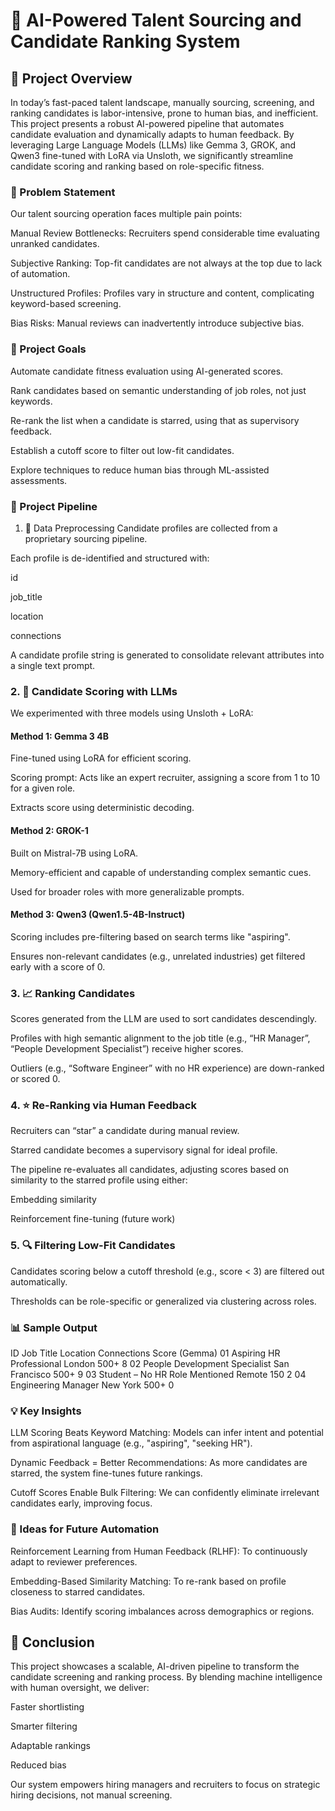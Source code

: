 # **🧠 AI-Powered Talent Sourcing and Candidate Ranking System**
## **🚀 Project Overview**
In today’s fast-paced talent landscape, manually sourcing, screening, and ranking candidates is labor-intensive, prone to human bias, and inefficient. This project presents a robust AI-powered pipeline that automates candidate evaluation and dynamically adapts to human feedback. By leveraging Large Language Models (LLMs) like Gemma 3, GROK, and Qwen3 fine-tuned with LoRA via Unsloth, we significantly streamline candidate scoring and ranking based on role-specific fitness.

### **📌 Problem Statement**
Our talent sourcing operation faces multiple pain points:

Manual Review Bottlenecks: Recruiters spend considerable time evaluating unranked candidates.

Subjective Ranking: Top-fit candidates are not always at the top due to lack of automation.

Unstructured Profiles: Profiles vary in structure and content, complicating keyword-based screening.

Bias Risks: Manual reviews can inadvertently introduce subjective bias.

### **🎯 Project Goals**
Automate candidate fitness evaluation using AI-generated scores.

Rank candidates based on semantic understanding of job roles, not just keywords.

Re-rank the list when a candidate is starred, using that as supervisory feedback.

Establish a cutoff score to filter out low-fit candidates.

Explore techniques to reduce human bias through ML-assisted assessments.

### **🔄 Project Pipeline**
1. 🧹 Data Preprocessing
Candidate profiles are collected from a proprietary sourcing pipeline.

Each profile is de-identified and structured with:

id

job_title

location

connections

A candidate profile string is generated to consolidate relevant attributes into a single text prompt.

### **2. 🧠 Candidate Scoring with LLMs**
We experimented with three models using Unsloth + LoRA:

#### Method 1: Gemma 3 4B
Fine-tuned using LoRA for efficient scoring.

Scoring prompt: Acts like an expert recruiter, assigning a score from 1 to 10 for a given role.

Extracts score using deterministic decoding.

#### Method 2: GROK-1
Built on Mistral-7B using LoRA.

Memory-efficient and capable of understanding complex semantic cues.

Used for broader roles with more generalizable prompts.

#### Method 3: Qwen3 (Qwen1.5-4B-Instruct)
Scoring includes pre-filtering based on search terms like "aspiring".

Ensures non-relevant candidates (e.g., unrelated industries) get filtered early with a score of 0.

### **3. 📈 Ranking Candidates**
Scores generated from the LLM are used to sort candidates descendingly.

Profiles with high semantic alignment to the job title (e.g., “HR Manager”, “People Development Specialist”) receive higher scores.

Outliers (e.g., “Software Engineer” with no HR experience) are down-ranked or scored 0.

### **4. ⭐ Re-Ranking via Human Feedback**
Recruiters can “star” a candidate during manual review.

Starred candidate becomes a supervisory signal for ideal profile.

The pipeline re-evaluates all candidates, adjusting scores based on similarity to the starred profile using either:

Embedding similarity

Reinforcement fine-tuning (future work)

### **5. 🔍 Filtering Low-Fit Candidates**
Candidates scoring below a cutoff threshold (e.g., score < 3) are filtered out automatically.

Thresholds can be role-specific or generalized via clustering across roles.

### **📊 Sample Output**
ID	Job Title	Location	Connections	Score (Gemma)
01	Aspiring HR Professional	London	500+	8
02	People Development Specialist	San Francisco	500+	9
03	Student – No HR Role Mentioned	Remote	150	2
04	Engineering Manager	New York	500+	0

### **💡 Key Insights**
LLM Scoring Beats Keyword Matching: Models can infer intent and potential from aspirational language (e.g., "aspiring", "seeking HR").

Dynamic Feedback = Better Recommendations: As more candidates are starred, the system fine-tunes future rankings.

Cutoff Scores Enable Bulk Filtering: We can confidently eliminate irrelevant candidates early, improving focus.

### **🧠 Ideas for Future Automation**
Reinforcement Learning from Human Feedback (RLHF): To continuously adapt to reviewer preferences.

Embedding-Based Similarity Matching: To re-rank based on profile closeness to starred candidates.

Bias Audits: Identify scoring imbalances across demographics or regions.

## **🏁 Conclusion**
This project showcases a scalable, AI-driven pipeline to transform the candidate screening and ranking process. By blending machine intelligence with human oversight, we deliver:

Faster shortlisting

Smarter filtering

Adaptable rankings

Reduced bias

Our system empowers hiring managers and recruiters to focus on strategic hiring decisions, not manual screening.
